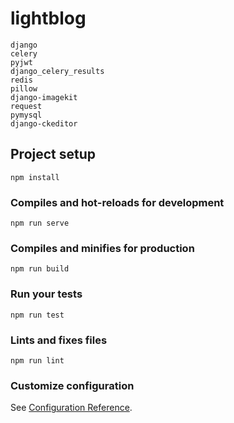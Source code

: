 # lightblog 

```
django
celery
pyjwt
django_celery_results
redis
pillow
django-imagekit
request
pymysql
django-ckeditor
```

## Project setup
```
npm install
```

### Compiles and hot-reloads for development
```
npm run serve
```

### Compiles and minifies for production
```
npm run build
```

### Run your tests
```
npm run test
```

### Lints and fixes files
```
npm run lint
```

### Customize configuration
See [Configuration Reference](https://cli.vuejs.org/config/).

